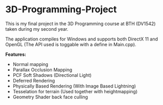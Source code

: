 # 3D-Programming-Project
This is my final project in the 3D Programming course at BTH (DV1542) taken during my second year.

The application compiles for Windows and supports both DirectX 11 and OpenGL (The API used is toggable with a define in Main.cpp). 

**Features:** 
* Normal mapping
* Parallax Occlusion Mapping
* PCF Soft Shadows (Directional Light)
* Deferred Rendering
* Physically Based Rendering (With Image Based Lightning)
* Tesselation for terrain (Used together with heightmapping)
* Geometry Shader back face culling
